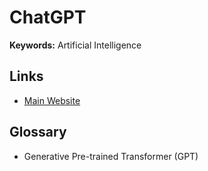 # ChatGPT

**Keywords:** Artificial Intelligence

<!--
https://github.com/webwhiz-ai/webwhiz
-->

## Links

- [Main Website](https://chat.openai.com/chat)

## Glossary

- Generative Pre-trained Transformer (GPT)

